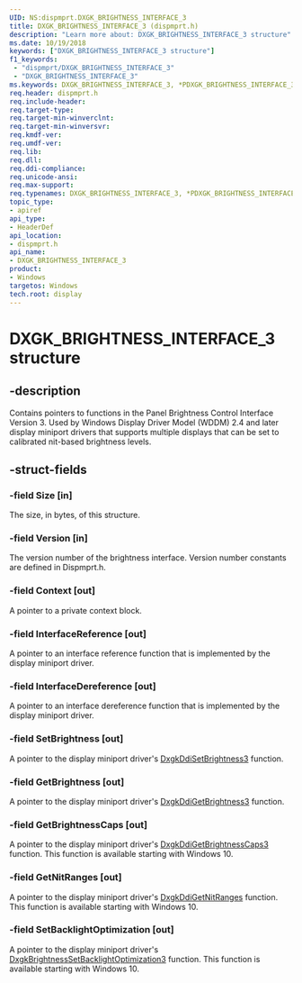 ```yaml
---
UID: NS:dispmprt.DXGK_BRIGHTNESS_INTERFACE_3
title: DXGK_BRIGHTNESS_INTERFACE_3 (dispmprt.h)
description: "Learn more about: DXGK_BRIGHTNESS_INTERFACE_3 structure"
ms.date: 10/19/2018
keywords: ["DXGK_BRIGHTNESS_INTERFACE_3 structure"]
f1_keywords:
 - "dispmprt/DXGK_BRIGHTNESS_INTERFACE_3"
 - "DXGK_BRIGHTNESS_INTERFACE_3"
ms.keywords: DXGK_BRIGHTNESS_INTERFACE_3, *PDXGK_BRIGHTNESS_INTERFACE_3, DXGK_BRIGHTNESS_INTERFACE_3,
req.header: dispmprt.h
req.include-header:
req.target-type:
req.target-min-winverclnt:
req.target-min-winversvr:
req.kmdf-ver:
req.umdf-ver:
req.lib:
req.dll:
req.ddi-compliance:
req.unicode-ansi:
req.max-support:
req.typenames: DXGK_BRIGHTNESS_INTERFACE_3, *PDXGK_BRIGHTNESS_INTERFACE_3
topic_type:
- apiref
api_type:
- HeaderDef
api_location:
- dispmprt.h
api_name:
- DXGK_BRIGHTNESS_INTERFACE_3
product: 
- Windows
targetos: Windows
tech.root: display
---
```


# DXGK_BRIGHTNESS_INTERFACE_3 structure

## -description

Contains pointers to functions in the Panel Brightness Control Interface Version 3. Used by Windows Display Driver Model (WDDM) 2.4 and later display miniport drivers that supports multiple displays that can be set to calibrated nit-based brightness levels.

## -struct-fields

### -field Size [in]

The size, in bytes, of this structure.

### -field Version [in]

The version number of the brightness interface. Version number constants are defined in Dispmprt.h.

### -field Context [out]

A pointer to a private context block.

### -field InterfaceReference [out]

A pointer to an interface reference function that is implemented by the display miniport driver.

### -field InterfaceDereference [out]

A pointer to an interface dereference function that is implemented by the display miniport driver.

### -field SetBrightness [out]

A pointer to the display miniport driver's <a href="..\dispmprt\nc-dispmprt-dxgk_brightness_set_3.md">DxgkDdiSetBrightness3</a> function.

### -field GetBrightness [out]

A pointer to the display miniport driver's <a href="..\dispmprt\nc-dispmprt-dxgk_brightness_get_3.md">DxgkDdiGetBrightness3</a> function.

### -field GetBrightnessCaps [out]

A pointer to the display miniport driver's <a href="..\dispmprt\nc-dispmprt-dxgk_brightness_get_caps_3.md">DxgkDdiGetBrightnessCaps3</a> function. This function is available starting with Windows 10.

### -field GetNitRanges [out]

A pointer to the display miniport driver's <a href="..\dispmprt\nc-dispmprt-dxgk_brightness_get_nit_ranges.md">DxgkDdiGetNitRanges</a> function. This function is available starting with Windows 10.

### -field SetBacklightOptimization [out]

A pointer to the display miniport driver's <a href="..\dispmprt\nc-dispmprt-dxgk_brightness_set_backlight_optimization_3.md">DxgkBrightnessSetBacklightOptimization3</a> function. This function is available starting with Windows 10.

